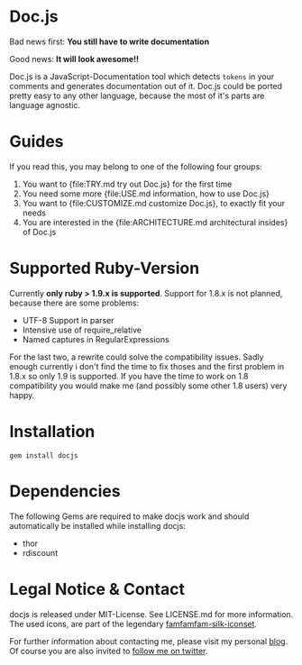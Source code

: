 Doc.js
======
Bad news first: **You still have to write documentation**

Good news: **It will look awesome!!**

Doc.js is a JavaScript-Documentation tool which detects `tokens` in your comments and 
generates documentation out of it. Doc.js could be ported pretty easy to any other
language, because the most of it's parts are language agnostic.

Guides
======
If you read this, you may belong to one of the following four groups:

1. You want to {file:TRY.md try out Doc.js} for the first time
2. You need some more {file:USE.md information, how to use Doc.js}
3. You want to {file:CUSTOMIZE.md customize Doc.js}, to exactly fit your needs
4. You are interested in the {file:ARCHITECTURE.md architectural insides} of Doc.js

Supported Ruby-Version
======================
Currently **only ruby > 1.9.x is supported**. Support for 1.8.x is not planned, 
because there are some problems:

- UTF-8 Support in parser
- Intensive use of require_relative
- Named captures in RegularExpressions

For the last two, a rewrite could solve the compatibility issues. Sadly enough
currently i don't find the time to fix thoses and the first problem in 1.8.x so
only 1.9 is supported. If you have the time to work on 1.8 compatibility you would
make me (and possibly some other 1.8 users) very happy.


Installation
============
    gem install docjs    

Dependencies
============
The following Gems are required to make docjs work and should automatically be 
installed while installing docjs:

- thor
- rdiscount


Legal Notice & Contact
======================
docjs is released under MIT-License. See LICENSE.md for more information.
The used icons, are part of the legendary [famfamfam-silk-iconset](http://www.famfamfam.com/lab/icons/silk/).

For further information about contacting me, please visit my personal [blog](http://b-studios.de).
Of course you are also invited to [follow me on twitter](http://twitter.com/#!/__protected).
